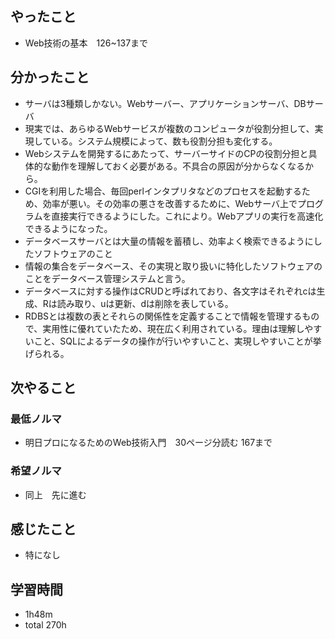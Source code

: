 ## やったこと
- Web技術の基本　126~137まで
## 分かったこと
- サーバは3種類しかない。Webサーバー、アプリケーションサーバ、DBサーバ
- 現実では、あらゆるWebサービスが複数のコンピュータが役割分担して、実現している。システム規模によって、数も役割分担も変化する。
- Webシステムを開発するにあたって、サーバーサイドのCPの役割分担と具体的な動作を理解しておく必要がある。不具合の原因が分からなくなるから。
- CGIを利用した場合、毎回perlインタプリタなどのプロセスを起動するため、効率が悪い。その効率の悪さを改善するために、Webサーバ上でプログラムを直接実行できるようにした。これにより。Webアプリの実行を高速化できるようになった。
- データベースサーバとは大量の情報を蓄積し、効率よく検索できるようにしたソフトウェアのこと
- 情報の集合をデータベース、その実現と取り扱いに特化したソフトウェアのことをデータベース管理システムと言う。
- データベースに対する操作はCRUDと呼ばれており、各文字はそれぞれcは生成、Rは読み取り、uは更新、dは削除を表している。
- RDBSとは複数の表とそれらの関係性を定義することで情報を管理するもので、実用性に優れていたため、現在広く利用されている。理由は理解しやすいこと、SQLによるデータの操作が行いやすいこと、実現しやすいことが挙げられる。
## 次やること
### 最低ノルマ
- 明日プロになるためのWeb技術入門　30ページ分読む 167まで
### 希望ノルマ
- 同上　先に進む
## 感じたこと
- 特になし
## 学習時間
- 1h48m
- total 270h

